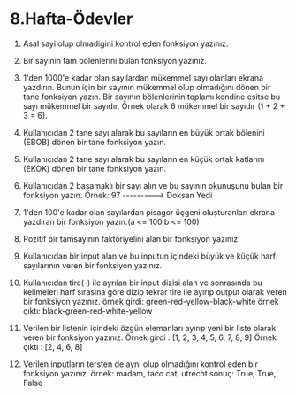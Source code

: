 # 8.Hafta-Ödevler

1. Asal sayi olup olmadigini kontrol eden fonksiyon yazınız.

2. Bir sayinin tam bolenlerini bulan fonksiyon yazınız.

3. 1'den 1000'e kadar olan sayılardan mükemmel sayı olanları ekrana yazdırın. Bunun için bir sayının mükemmel olup olmadığını dönen bir tane fonksiyon yazın.
Bir sayının bölenlerinin toplamı kendine eşitse bu sayı mükemmel bir sayıdır. Örnek olarak 6 mükemmel bir sayıdır (1 + 2 + 3 = 6).

4. Kullanıcıdan 2 tane sayı alarak bu sayıların en büyük ortak bölenini (EBOB) dönen bir tane fonksiyon yazın.

5. Kullanıcıdan 2 tane sayı alarak bu sayıların en küçük ortak katlarını (EKOK) dönen bir tane fonksiyon yazın.

6. Kullanıcıdan 2 basamaklı bir sayı alın ve bu sayının okunuşunu bulan bir fonksiyon yazın.
Örnek: 97 ---------> Doksan Yedi

7. 1'den 100'e kadar olan sayılardan pisagor üçgeni oluşturanları ekrana yazdıran bir fonksiyon yazın.(a <= 100,b <= 100)

8. Pozitif bir tamsayının faktöriyelini alan bir fonksiyon yazınız.

9. Kullanıcıdan bir input alan ve bu inputun içindeki büyük ve küçük harf sayılarının veren bir fonksiyon yazınız.

10. Kullanıcıdan tire(-) ile ayrılan bir input dizisi alan ve sonrasında bu kelimeleri harf sırasına göre dizip tekrar tire ile ayırıp output olarak veren bir fonksiyon yazınız.
örnek girdi: green-red-yellow-black-white
örnek çıktı: black-green-red-white-yellow

11. Verilen bir listenin içindeki özgün elemanları ayırıp yeni bir liste olarak veren bir fonksiyon yazınız.
Örnek girdi : [1, 2, 3, 4, 5, 6, 7, 8, 9]
Örnek çıktı : [2, 4, 6, 8]

12. Verilen inputların tersten de aynı olup olmadığını kontrol eden bir fonksiyon yazınız.
örnek: madam, taco cat, utrecht
sonuç: True, True, False



